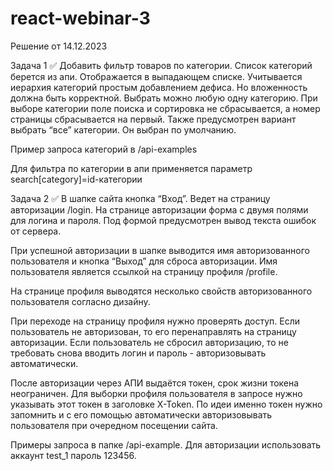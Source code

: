# react-webinar-3
Решение от 14.12.2023

Задача 1 ✅
  Добавить фильтр товаров по категории. Список категорий берется из апи.
  Отображается в выпадающем списке. Учитывается иерархия категорий простым добавлением дефиса.
  Но вложенность должна быть корректной. Выбрать можно любую одну категорию. 
  При выборе категории поле поиска и сортировка не сбрасывается, а номер страницы сбрасывается на первый. 
  Также предусмотрен вариант выбрать “все” категории. Он выбран по умолчанию. 

  Пример запроса категорий в /api-examples

  Для фильтра по категории в апи применяется параметр search[category]=id-категории

Задача 2 ✅
  В шапке сайта кнопка “Вход”. Ведет на страницу авторизации /login.
  На странице авторизации форма с двумя полями для логина и пароля.
  Под формой предусмотрен вывод текста ошибок от сервера.

  При успешной авторизации в шапке выводится имя авторизованного пользователя и кнопка “Выход” для сброса авторизации.
  Имя пользователя является ссылкой на страницу профиля /profile. 

  На странице профиля выводятся несколько свойств авторизованного пользователя согласно дизайну. 

  При переходе на страницу профиля нужно проверять доступ.
  Если пользователь не авторизован, то его перенаправлять на страницу авторизации.
  Если пользователь не сбросил  авторизацию, то не требовать снова вводить логин и пароль - авторизовывать автоматически. 

  После авторизации через АПИ выдаётся токен, срок жизни токена неограничен.
  Для выборки профиля пользователя в запросе нужно указывать этот токен в заголовке X-Token.
  По идеи именно токен нужно запомнить и с его помощью автоматически авторизовывать пользователя при очередном посещении сайта.

  Примеры запроса в папке /api-example.
  Для авторизации использовать аккаунт test_1 пароль 123456.
